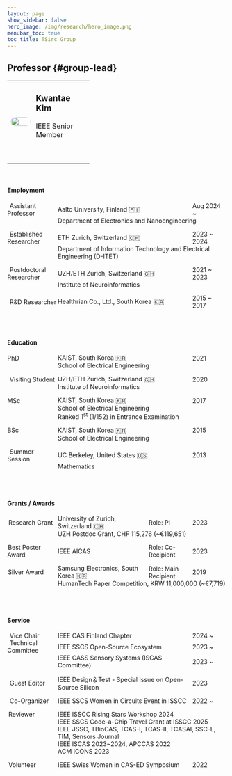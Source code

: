 ```yaml
---
layout: page
show_sidebar: false
hero_image: /img/research/hero_image.png
menubar_toc: true
toc_title: TSirc Group
---
```


<style type="text/css">
/* Table */
.skip {display: none;}
.tab-row {display: flex; margin:0; padding: 0;}
.tab-cell {flex: 1; padding: 0; border: none;}

/* TOC */
.contents {position: sticky; top: 10%;}
#group-lead {visibility: hidden; height: 0; overflow: hidden;}

/* Emoji */
@font-face {
  font-family: NotoColorEmojiLimited;
  unicode-range: U+1F1E6-1F1FF;
  src: url(https://raw.githack.com/googlefonts/noto-emoji/main/fonts/NotoColorEmoji.ttf);
}
.emoji {
  font-family: 'NotoColorEmojiLimited', -apple-system, BlinkMacSystemFont,
  'Segoe UI', Roboto, Helvetica, Arial, sans-serif, 'Apple Color Emoji',
  'Segoe UI Emoji', 'Segoe UI Symbol';
}
</style>
<script src="https://kit.fontawesome.com/46ff08c48c.js" crossorigin="anonymous"></script>
<link href="./../emoji.css" rel="stylesheet" type='text/css'>

<!-- --------- -->
<!-- Body Part -->
<!-- --------- -->

## Professor {#group-lead}

<table class="tg">
<thead class="skip"><tr><th>.</th></tr></thead><tbody class='talk'>
  <tr><td class="tg-desc">
  <div class="tab-row" style="display: flex; align-items: center;">
    <div class="tab-cell" style="flex: 2;">
    <!-- First Tab -->
    <center><img src="./../img/group/Kwantae_Kim.jpg" style='
      height: 200px;
      width: 100%;
      max-width: 200px;
      height: auto;
      border-radius: 10px;'>
    </center>
    </div>
    <div class="tab-cell" style="flex: 0.5;"></div>
    <div class="tab-cell" style="flex: 5;">
    <!-- Second Tab -->
      <h3>Kwantae Kim</h3>
      IEEE Senior Member <br><br>
      <a href="https://www.linkedin.com/in/kwantae-kim-930365141/" target="_blank"><i class="fa-brands fa-linkedin fa-xl"></i></a>
      <span style="margin-right: 0.2em;"></span>
      <a href="https://scholar.google.com/citations?user=YcWEaGIAAAAJ&hl=en" target="_blank"><i class="fa-brands fa-google-scholar fa-xl"></i></a>
      <span style="margin-right: 0.2em;"></span>
      <a href="https://github.com/KwantaeKim" target="_blank"><i class="fa-brands fa-github fa-xl"></i></a>
      <span style="margin-right: 0.2em;"></span>
      <a href="https://youtube.com/@KwantaeKim" target="_blank"><i class="fa-brands fa-youtube fa-xl"></i></a>
      <span style="display: block; height: 2em;"></span>
    </div>
  </div>
  </td></tr>
</tbody>
</table>

<br>

#### Employment

<!-- Aalto -->
<div class="tab-row" style="display: flex; align-items: center;">
  <div class="tab-cell" style="flex: 1.5;">
    <span style="margin-right: 0.2em;"></span><i class="fa-solid fa-user-tie"></i><span style="margin-right: 0.2em;"></span> Assistant Professor</div>
  <div class="tab-cell" style="flex: 4;">Aalto University, Finland <span class='emoji'>🇫🇮</span></div>
  <div class="tab-cell" style="flex: 1;">Aug 2024 ~</div>
</div>
<div class="tab-row" style="display: flex; align-items: center;">
  <div class="tab-cell" style="flex: 1.5;"></div>
  <div class="tab-cell" style="flex: 5;">Department of Electronics and Nanoengineering
  </div>
</div>

<span style="display: block;"></span>

<!-- ETH -->
<div class="tab-row" style="display: flex; align-items: center;">
  <div class="tab-cell" style="flex: 1.5;">
    <span style="margin-right: 0.2em;"></span><i class="fa-solid fa-user-tie"></i><span style="margin-right: 0.2em;"></span> Established Researcher</div>
  <div class="tab-cell" style="flex: 4;">ETH Zurich, Switzerland <span class='emoji'>🇨🇭</span></div>
  <div class="tab-cell" style="flex: 1;">2023 ~ 2024</div>
</div>
<div class="tab-row" style="display: flex; align-items: center;">
  <div class="tab-cell" style="flex: 1.5;"></div>
  <div class="tab-cell" style="flex: 5;">Department of Information Technology and Electrical Engineering (D-ITET)</div>
</div>

<span style="display: block;"></span>

<!-- INI -->
<div class="tab-row" style="display: flex; align-items: center;">
  <div class="tab-cell" style="flex: 1.5;">
    <span style="margin-right: 0.2em;"></span><i class="fa-solid fa-user-tie"></i><span style="margin-right: 0.2em;"></span> Postdoctoral Researcher</div>
  <div class="tab-cell" style="flex: 4;">UZH/ETH Zurich, Switzerland <span class='emoji'>🇨🇭</span></div>
  <div class="tab-cell" style="flex: 1;">2021 ~ 2023</div>
</div>
<div class="tab-row" style="display: flex; align-items: center;">
  <div class="tab-cell" style="flex: 1.5;"></div>
  <div class="tab-cell" style="flex: 5;">Institute of Neuroinformatics</div>
</div>

<span style="display: block;"></span>

<!-- Healthrian -->
<div class="tab-row" style="display: flex; align-items: center;">
  <div class="tab-cell" style="flex: 1.5;">
    <span style="margin-right: 0.2em;"></span><i class="fa-solid fa-user-tie"></i><span style="margin-right: 0.2em;"></span> R&D Researcher</div>
  <div class="tab-cell" style="flex: 4;">Healthrian Co., Ltd., South Korea <span class='emoji'>🇰🇷</span></div>
  <div class="tab-cell" style="flex: 1;">2015 ~ 2017</div>
</div>

<br><br>

#### Education

<!-- PhD -->
<div class="tab-row" style="display: flex; align-items: center;">
  <div class="tab-cell" style="flex: 1.5;"><i class="fa-solid fa-graduation-cap"></i> PhD</div>
  <div class="tab-cell" style="flex: 4;">KAIST, South Korea <span class='emoji'>🇰🇷</span></div>
  <div class="tab-cell" style="flex: 1;">2021</div>
</div>
<div class="tab-row" style="display: flex; align-items: center;">
  <div class="tab-cell" style="flex: 1.5;"></div>
  <div class="tab-cell" style="flex: 5;">School of Electrical Engineering</div>
</div>

<span style="display: block;"></span>

<!-- Visiting Student -->
<div class="tab-row" style="display: flex; align-items: center;">
  <div class="tab-cell" style="flex: 1.5;">
    <span style="margin-right: 0.2em;"></span><i class="fa-solid fa-user"></i><span style="margin-right: 0.2em;"></span> Visiting Student
  </div>
  <div class="tab-cell" style="flex: 4;">UZH/ETH Zurich, Switzerland <span class='emoji'>🇨🇭</span></div>
  <div class="tab-cell" style="flex: 1;">2020</div>
</div>
<div class="tab-row" style="display: flex; align-items: center;">
  <div class="tab-cell" style="flex: 1.5;"></div>
  <div class="tab-cell" style="flex: 5;">Institute of Neuroinformatics</div>
</div>

<span style="display: block;"></span>

<!-- MSc -->
<div class="tab-row" style="display: flex; align-items: center;">
  <div class="tab-cell" style="flex: 1.5;"><i class="fa-solid fa-graduation-cap"></i> MSc</div>
  <div class="tab-cell" style="flex: 4;">KAIST, South Korea <span class='emoji'>🇰🇷</span></div>
  <div class="tab-cell" style="flex: 1;">2017</div>
</div>
<div class="tab-row" style="display: flex; align-items: center;">
  <div class="tab-cell" style="flex: 1.5;"></div>
  <div class="tab-cell" style="flex: 5;">School of Electrical Engineering</div>
</div>
<div class="tab-row" style="display: flex; align-items: center;">
  <div class="tab-cell" style="flex: 1.5;"></div>
  <div class="tab-cell" style="flex: 5;">Ranked 1<sup>st</sup> (1/152) in Entrance Examination</div>
</div>

<span style="display: block;"></span>

<!-- BSc -->
<div class="tab-row" style="display: flex; align-items: center;">
  <div class="tab-cell" style="flex: 1.5;"><i class="fa-solid fa-graduation-cap"></i> BSc</div>
  <div class="tab-cell" style="flex: 4;">KAIST, South Korea <span class='emoji'>🇰🇷</span></div>
  <div class="tab-cell" style="flex: 1;">2015</div>
</div>
<div class="tab-row" style="display: flex; align-items: center;">
  <div class="tab-cell" style="flex: 1.5;"></div>
  <div class="tab-cell" style="flex: 5;">School of Electrical Engineering</div>
</div>

<span style="display: block;"></span>

<!-- Summer Session -->
<div class="tab-row" style="display: flex; align-items: center;">
  <div class="tab-cell" style="flex: 1.5;">
    <span style="margin-right: 0.2em;"></span><i class="fa-solid fa-user"></i><span style="margin-right: 0.2em;"></span> Summer Session
  </div>
  <div class="tab-cell" style="flex: 4;">UC Berkeley, United States <span class='emoji'>🇺🇸</span></div>
  <div class="tab-cell" style="flex: 1;">2013</div>
</div>
<div class="tab-row" style="display: flex; align-items: center;">
  <div class="tab-cell" style="flex: 1.5;"></div>
  <div class="tab-cell" style="flex: 5;">Mathematics</div>
</div>

<br><br>

#### Grants / Awards

<!-- UZH Postdoc Grant -->
<div class="tab-row" style="display: flex; align-items: center;">
  <div class="tab-cell" style="flex: 1.5;">
    <span style="margin-right: 0.1em;"></span><i class="fa-solid fa-book-open-reader"></i><span style="margin-right: 0.1em;"></span> Research Grant
  </div>
  <div class="tab-cell" style="flex: 2.7;">University of Zurich, Switzerland <span class='emoji'>🇨🇭</span></div>
  <div class="tab-cell" style="flex: 1.3;">Role: PI</div>
  <div class="tab-cell" style="flex: 1;">2023</div>
</div>
<div class="tab-row" style="display: flex; align-items: center;">
  <div class="tab-cell" style="flex: 1.5;"></div>
  <div class="tab-cell" style="flex: 5;">UZH Postdoc Grant, CHF 115,276 (~€119,651)</div>
</div>

<span style="display: block;"></span>

<!-- AICAS -->
<div class="tab-row" style="display: flex; align-items: center;">
  <div class="tab-cell" style="flex: 1.5;">
    <span style="margin-right: 0.05em;"></span><i class="fa-solid fa-trophy"></i><span style="margin-right: 0.05em;"></span> Best Poster Award
  </div>
  <div class="tab-cell" style="flex: 2.7;">IEEE AICAS</div>
  <div class="tab-cell" style="flex: 1.3;">Role: Co-Recipient</div>
  <div class="tab-cell" style="flex: 1;">2023</div>
</div>
<div class="tab-row" style="display: flex; align-items: center;">
  <div class="tab-cell" style="flex: 1.5;"></div>
  <div class="tab-cell" style="flex: 5;"></div>
</div>

<span style="display: block;"></span>

<!-- HumanTech -->
<div class="tab-row" style="display: flex; align-items: center;">
  <div class="tab-cell" style="flex: 1.5;">
    <span style="margin-right: 0.05em;"></span><i class="fa-solid fa-trophy"></i><span style="margin-right: 0.05em;"></span> Silver Award
  </div>
  <div class="tab-cell" style="flex: 2.7;">Samsung Electronics, South Korea <span class='emoji'>🇰🇷</span></div>
  <div class="tab-cell" style="flex: 1.3;">Role: Main Recipient</div>
  <div class="tab-cell" style="flex: 1;">2019</div>
</div>
<div class="tab-row" style="display: flex; align-items: center;">
  <div class="tab-cell" style="flex: 1.5;"></div>
  <div class="tab-cell" style="flex: 5;">HumanTech Paper Competition, KRW 11,000,000 (~€7,719)</div>
</div>

<br><br>

#### Service

<!-- Chair -->
<div class="tab-row" style="display: flex; align-items: center;">
  <div class="tab-cell" style="flex: 1.5;">
    <span style="margin-right: 0.2em;"></span><i class="fa-solid fa-user-tie"></i><span style="margin-right: 0.2em;"></span> Vice Chair
  </div>
  <div class="tab-cell" style="flex: 4;">IEEE CAS Finland Chapter</div>
  <div class="tab-cell" style="flex: 1;">2024 ~</div>
</div>

<!-- TPC -->
<div class="tab-row" style="display: flex; align-items: center;">
  <div class="tab-cell" style="flex: 1.5;">
    <span style="margin-right: 0.2em;"></span><i class="fa-solid fa-user-tie"></i><span style="margin-right: 0.2em;"></span> Technical Committee
  </div>
  <div class="tab-cell" style="flex: 4;">IEEE SSCS Open-Source Ecosystem</div>
  <div class="tab-cell" style="flex: 1;">2023 ~</div>
</div>
<div class="tab-row" style="display: flex; align-items: center;">
  <div class="tab-cell" style="flex: 1.5;"></div>
  <div class="tab-cell" style="flex: 4;">IEEE CASS Sensory Systems (ISCAS Committee)</div>
  <div class="tab-cell" style="flex: 1;">2023 ~</div>
</div>

<span style="display: block;"></span>

<!-- Guest Editor -->
<div class="tab-row" style="display: flex; align-items: center;">
  <div class="tab-cell" style="flex: 1.5;">
    <span style="margin-right: 0.2em;"></span><i class="fa-solid fa-user-tie"></i><span style="margin-right: 0.2em;"></span> Guest Editor
  </div>
  <div class="tab-cell" style="flex: 4;">IEEE Design＆Test - Special Issue on Open-Source Silicon</div>
  <div class="tab-cell" style="flex: 1;">2023</div>
</div>

<span style="display: block;"></span>

<!-- Co-Organizer -->
<div class="tab-row" style="display: flex; align-items: center;">
  <div class="tab-cell" style="flex: 1.5;">
    <span style="margin-right: 0.2em;"></span><i class="fa-solid fa-user-tie"></i><span style="margin-right: 0.2em;"></span> Co-Organizer
  </div>
  <div class="tab-cell" style="flex: 4;">IEEE SSCS Women in Circuits Event in ISSCC</div>
  <div class="tab-cell" style="flex: 1;">2022 ~</div>
</div>

<span style="display: block;"></span>

<!-- Reviewer -->
<div class="tab-row" style="display: flex; align-items: center;">
  <div class="tab-cell" style="flex: 1.5;">
    <span style="margin-right: 0.1em;"></span><i class="fa-solid fa-magnifying-glass"></i><span style="margin-right: 0.1em;"></span> Reviewer
  </div>
  <div class="tab-cell" style="flex: 5;">IEEE ISSCC Rising Stars Workshop 2024</div>
</div>
<div class="tab-row" style="display: flex; align-items: center;">
  <div class="tab-cell" style="flex: 1.5;"></div>
  <div class="tab-cell" style="flex: 5;">IEEE SSCS Code-a-Chip Travel Grant at ISSCC 2025</div>
</div>
<div class="tab-row" style="display: flex; align-items: center;">
  <div class="tab-cell" style="flex: 1.5;"></div>
  <div class="tab-cell" style="flex: 5;">IEEE JSSC, TBioCAS, TCAS-I, TCAS-II, TCASAI, SSC-L, TIM, Sensors Journal</div>
</div>
<div class="tab-row" style="display: flex; align-items: center;">
  <div class="tab-cell" style="flex: 1.5;"></div>
  <div class="tab-cell" style="flex: 5;">IEEE ISCAS 2023~2024, APCCAS 2022</div>
</div>
<div class="tab-row" style="display: flex; align-items: center;">
  <div class="tab-cell" style="flex: 1.5;"></div>
  <div class="tab-cell" style="flex: 5;">ACM ICONS 2023</div>
</div>

<span style="display: block;"></span>

<!-- Volunteer -->
<div class="tab-row" style="display: flex; align-items: center;">
  <div class="tab-cell" style="flex: 1.5;">
    <span style="margin-right: 0.1em;"></span><i class="fa-solid fa-hand"></i><span style="margin-right: 0.1em;"></span> Volunteer
  </div>
  <div class="tab-cell" style="flex: 4;">IEEE Swiss Women in CAS-ED Symposium</div>
  <div class="tab-cell" style="flex: 1;">2022</div>
</div>
